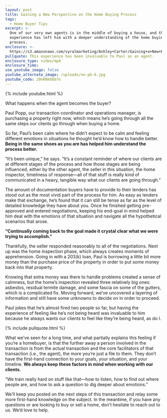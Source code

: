 ```yaml
---
layout: post
title: Gaining a New Perspective on the Home Buying Process
tags:
  - Home Buyer Tips
excerpt: >-
  One of our very own agents is in the middle of buying a house, and the
  experience has left him with a deeper understanding of the home buying
  process.
enclosure: >-
  https://s3.amazonaws.com/vyralmarketing/Ashley+Carter/Gaining+a+New+Perspective+on+the+Home+Buying+Process.mp4
pullquote: This experience has been invaluable to Paul as an agent.
enclosure_type: video/mp4
enclosure_time:
use_youtube_image: false
youtube_alternate_image: /uploads/no-pb-6.jpg
youtube_code: 20nKNkObb7o
---
```



{% include youtube.html %}

What happens when the agent becomes the buyer?

Paul Popp, our transaction coordinator and operations manager, is purchasing a property right now, which means he’s going through all the same steps our clients go through when buying a home.

So far, Paul’s been calm where he didn’t expect to be calm and feeling different emotions in situations he thought he’d know how to handle better. **Being in the same shoes as you are has helped him understand the process better.**

“It’s been unique,” he says. “It’s a constant reminder of where our clients are at different stages of the process and how those stages are being influenced, either by the other agent, the seller in this situation, the home inspector, timeliness of response—all of that stuff is really kind of communicated in a heavy, tangible way what our clients are going through.”

The amount of documentation buyers have to provide to their lenders has stood out as the most vivid part of the process for him. As easy as lenders make that exchange, he’s found that it can still be tense as far as the level of detailed knowledge they have about you. Once he finished getting pre-approved and entered negotiations, keeping his end-goal in mind helped him deal with the emotions of that situation and navigate all the hypothetical scenarios that arose.

**“Continually coming back to the goal made it crystal clear what we were trying to accomplish.”**

Thankfully, the seller responded reasonably to all of the negotiations. Next up was the home inspection phase, which always creates moments of apprehension. Going in with a 203(k) loan, Paul is borrowing a little bit more money than the purchase price of the property in order to put some money back into that property.

Knowing that extra money was there to handle problems created a sense of calmness, but the home’s inspection revealed three relatively big ones: asbestos, residual termite damage, and some fascia on some of the gutters, which is a complicated fix. Moving forward, we’ve uncovered a layering of information and still have some unknowns to decide on in order to proceed.

Paul jokes that he’s almost fired two people so far, but having the experience of feeling like he’s not being heard was invaluable to him because he always wants our clients to feel like they’re being heard, as do I.

{% include pullquote.html %}

What we’ve seen for a long time, and what partially explains this feeling if you’re a homebuyer, is that the further away a person involved in the transaction is from the actual transaction and the core facilitators of that transaction (i.e., the agent), the more you’re just a file to them. They don’t have the first-hand connection to your goals, your situation, and your timeline. **We always keep these factors in mind when working with our clients.**

“We train really hard on stuff like that—how to listen, how to find out where people are, and how to ask a question to dig deeper about emotions.”

We’ll keep you posted on the next steps of this transaction and relay some more first-hand knowledge on the subject. In the meantime, if you have any questions or are looking to buy or sell a home, don’t hesitate to reach out to us. We’d love to help.